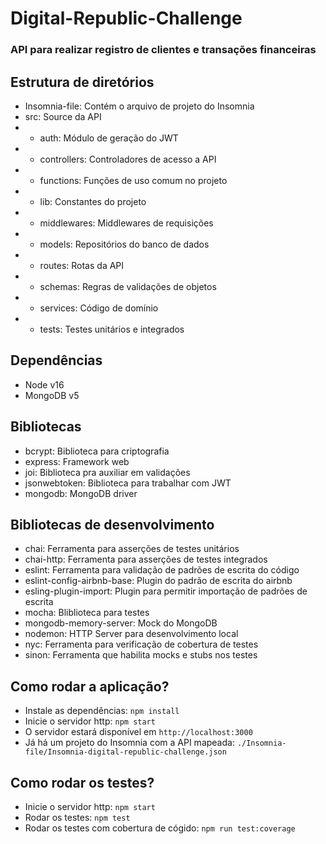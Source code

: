 # Digital-Republic-Challenge

### API para realizar registro de clientes e transações financeiras

## Estrutura de diretórios
- Insomnia-file: Contém o arquivo de projeto do Insomnia
- src: Source da API
- - auth: Módulo de geração do JWT
- - controllers: Controladores de acesso a API
- - functions: Funções de uso comum no projeto
- - lib: Constantes do projeto
- - middlewares: Middlewares de requisições
- - models: Repositórios do banco de dados
- - routes: Rotas da API
- - schemas: Regras de validações de objetos
- - services: Código de domínio
- - tests: Testes unitários e integrados

## Dependências
- Node v16
- MongoDB v5

## Bibliotecas
- bcrypt: Biblioteca para criptografia
- express: Framework web
- joi: Biblioteca pra auxiliar em validações
- jsonwebtoken: Biblioteca para trabalhar com JWT
- mongodb: MongoDB driver

## Bibliotecas de desenvolvimento
- chai: Ferramenta para asserções de testes unitários
- chai-http: Ferramenta para asserções de testes integrados
- eslint: Ferramenta para validação de padrões de escrita do código
- eslint-config-airbnb-base: Plugin do padrão de escrita do airbnb
- esling-plugin-import: Plugin para permitir importação de padrões de escrita
- mocha: Bliblioteca para testes
- mongodb-memory-server: Mock do MongoDB
- nodemon: HTTP Server para desenvolvimento local
- nyc: Ferramenta para verificação de cobertura de testes
- sinon: Ferramenta que habilita mocks e stubs nos testes

## Como rodar a aplicação?
- Instale as dependências: `npm install`
- Inicie o servidor http: `npm start`
- O servidor estará disponível em `http://localhost:3000`
- Já há um projeto do Insomnia com a API mapeada: `./Insomnia-file/Insomnia-digital-republic-challenge.json`

## Como rodar os testes?
- Inicie o servidor http: `npm start`
- Rodar os testes: `npm test`
- Rodar os testes com cobertura de cógido: `npm run test:coverage`